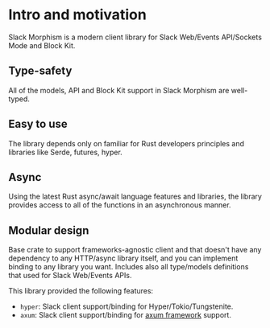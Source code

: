 # Intro and motivation

Slack Morphism is a modern client library for Slack Web/Events API/Sockets Mode and Block Kit.

## Type-safety 
All of the models, API and Block Kit support in Slack Morphism are well-typed.

## Easy to use
The library depends only on familiar for Rust developers principles and libraries like Serde, futures, hyper.

## Async
Using the latest Rust async/await language features and libraries, the library provides access to all of the functions 
in an asynchronous manner.

## Modular design

Base crate to support frameworks-agnostic client and that doesn't have any dependency to any HTTP/async library itself, and you can implement binding to any library you want.
Includes also all type/models definitions that used for Slack Web/Events APIs.

This library provided the following features:
- `hyper`: Slack client support/binding for Hyper/Tokio/Tungstenite.
- `axum`:  Slack client support/binding for [axum framework](https://github.com/tokio-rs/axum) support.
